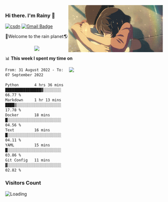 <img  align='right' height="150" src="https://github.com/LikeRainDay/LikeRainDay/blob/master/pic/img_rain_1.gif?raw=true">



### Hi there. I'm Rainy :lemon:

[![csdn](https://img.shields.io/badge/-csdn-c14438?style=flat-square&logo=c&logoColor=white)](https://blog.csdn.net/qq_15807167)
[![Gmail Badge](https://img.shields.io/badge/-gmail-c14438?style=flat-square&logo=Gmail&logoColor=white&link=mailto:houshuai0816@gmail.com)](mailto:houshuai0816@gmail.com)

🚀Welcome to the rain planet🌎

<center>
<img align='center'  src="https://source.unsplash.com/random/1200x600">
</center>

📊 **This week I spent my time on**

<img align='right'   width="300" src="https://github-readme-stats.vercel.app/api?username=LikeRainDay&show_icons=true&title_color=fff&icon_color=79ff97&text_color=9f9f9f&bg_color=151515&count_private=true">

<!--START_SECTION:waka-->

```text
From: 31 August 2022 - To: 07 September 2022

Python       4 hrs 36 mins   ████████████████▓░░░░░░░░   66.77 %
Markdown     1 hr 13 mins    ████▒░░░░░░░░░░░░░░░░░░░░   17.78 %
Docker       18 mins         █░░░░░░░░░░░░░░░░░░░░░░░░   04.56 %
Text         16 mins         █░░░░░░░░░░░░░░░░░░░░░░░░   04.11 %
YAML         15 mins         █░░░░░░░░░░░░░░░░░░░░░░░░   03.86 %
Git Config   11 mins         ▓░░░░░░░░░░░░░░░░░░░░░░░░   02.82 %
```

<!--END_SECTION:waka-->

### Visitors Count
<img align="left" src = "https://profile-counter.glitch.me/LikeRainDay/count.svg" alt ="Loading">
